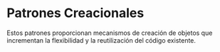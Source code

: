 # Patrones Creacionales

Estos patrones proporcionan mecanismos de creación de objetos que incrementan la flexibilidad y la reutilización del código existente.